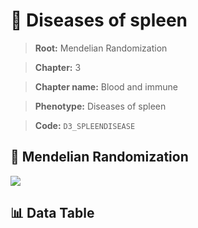 # 🧪 Diseases of spleen

> **Root:** Mendelian Randomization

> **Chapter:** 3  

> **Chapter name:** Blood and immune

> **Phenotype:** Diseases of spleen  

> **Code:** `D3_SPLEENDISEASE`

## 🧬 Mendelian Randomization  

<img src="/MR/Figures/Forward/D3_SPLEENDISEASE.png"/>

## 📊 Data Table

<CsvTableMRF src="/MR/Data/Forward/D3_SPLEENDISEASE.csv"/>

